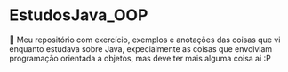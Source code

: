 # EstudosJava_OOP
📖
Meu repositório com exercício, exemplos e anotações das coisas que vi enquanto estudava sobre Java, expecialmente as coisas que envolviam programação orientada a objetos, mas deve ter mais alguma coisa ai :P
